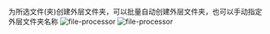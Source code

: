 为所选文件(夹)创建外层文件夹，可以批量自动创建外层文件夹，也可以手动指定外层文件夹名称
![file-processor](/img/file-processor-3-wrap.gif)
![file-processor](/img/file-processor-5-merge.gif)